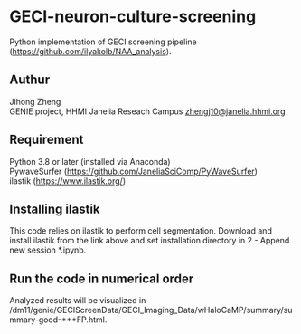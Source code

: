 # GECI-neuron-culture-screening
Python implementation of GECI screening pipeline (https://github.com/ilyakolb/NAA_analysis).
## Authur
Jihong Zheng  
GENIE project, HHMI Janelia Reseach Campus
zhengj10@janelia.hhmi.org

## Requirement
Python 3.8 or later (installed via Anaconda)  
PywaveSurfer (https://github.com/JaneliaSciComp/PyWaveSurfer)  
ilastik (https://www.ilastik.org/)

## Installing ilastik
This code relies on ilastik to perform cell segmentation. Download and install ilastik from the link above and set installation directory in 2 - Append new session *.ipynb.

## Run the code in numerical order
Analyzed results will be visualized in /dm11/genie/GECIScreenData/GECI_Imaging_Data/wHaloCaMP/summary/summary-good-***FP.html.
